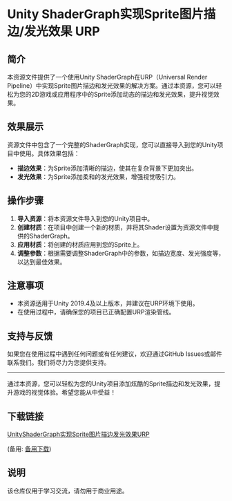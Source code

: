 # Unity ShaderGraph实现Sprite图片描边/发光效果 URP

## 简介
本资源文件提供了一个使用Unity ShaderGraph在URP（Universal Render Pipeline）中实现Sprite图片描边和发光效果的解决方案。通过本资源，您可以轻松为您的2D游戏或应用程序中的Sprite添加动态的描边和发光效果，提升视觉效果。

## 效果展示
资源文件中包含了一个完整的ShaderGraph实现，您可以直接导入到您的Unity项目中使用。具体效果包括：
- **描边效果**：为Sprite添加清晰的描边，使其在复杂背景下更加突出。
- **发光效果**：为Sprite添加柔和的发光效果，增强视觉吸引力。

## 操作步骤
1. **导入资源**：将本资源文件导入到您的Unity项目中。
2. **创建材质**：在项目中创建一个新的材质，并将其Shader设置为资源文件中提供的ShaderGraph。
3. **应用材质**：将创建的材质应用到您的Sprite上。
4. **调整参数**：根据需要调整ShaderGraph中的参数，如描边宽度、发光强度等，以达到最佳效果。

## 注意事项
- 本资源适用于Unity 2019.4及以上版本，并建议在URP环境下使用。
- 在使用过程中，请确保您的项目已正确配置URP渲染管线。

## 支持与反馈
如果您在使用过程中遇到任何问题或有任何建议，欢迎通过GitHub Issues或邮件联系我们。我们将尽力为您提供支持。

---

通过本资源，您可以轻松为您的Unity项目添加炫酷的Sprite描边和发光效果，提升游戏的视觉体验。希望您能从中受益！

## 下载链接
[UnityShaderGraph实现Sprite图片描边发光效果URP](https://pan.quark.cn/s/360f1cd015aa) 

(备用: [备用下载](https://pan.baidu.com/s/1671cSNNMbH8F4hmJIz8AcQ?pwd=1234))

## 说明

该仓库仅用于学习交流，请勿用于商业用途。
